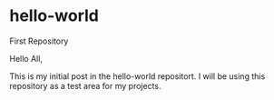 # hello-world
First Repository

Hello All,

This is my initial post in the hello-world repositort. I will be using this repository as a test area for my projects.
